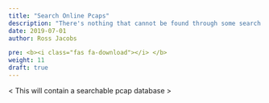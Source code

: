 ```yaml
---
title: "Search Online Pcaps"
description: "There's nothing that cannot be found through some search engine or on the Internet somewhere. – Eric Schmidt"
date: 2019-07-01
author: Ross Jacobs

pre: <b><i class="fas fa-download"></i> </b>
weight: 11
draft: true
---
```


\< This will contain a searchable pcap database \>